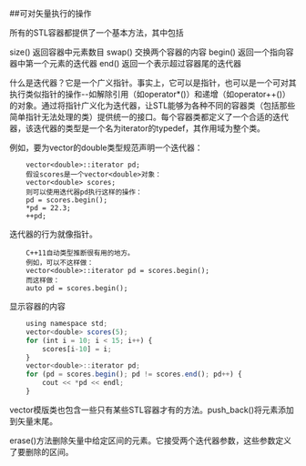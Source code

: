 ##可对矢量执行的操作

所有的STL容器都提供了一个基本方法，其中包括

size()        返回容器中元素数目
swap()        交换两个容器的内容
begin()       返回一个指向容器中第一个元素的迭代器
end()         返回一个表示超过容器尾的迭代器

什么是迭代器？它是一个广义指针。事实上，它可以是指针，也可以是一个可对其执行类似指针的操作--如解除引用（如operator*()）和递增（如operator++()）的对象。通过将指针广义化为迭代器，让STL能够为各种不同的容器类（包括那些简单指针无法处理的类）提供统一的接口。每个容器类都定义了一个合适的迭代器，该迭代器的类型是一个名为iterator的typedef，其作用域为整个类。

例如，要为vector的double类型规范声明一个迭代器：

        vector<double>::iterator pd;
        假设scores是一个vector<double>对象：
        vector<double> scores;
        则可以使用迭代器pd执行这样的操作：
        pd = scores.begin();
        *pd = 22.3;
        ++pd;
    
迭代器的行为就像指针。

        C++11自动类型推断很有用的地方。
        例如，可以不这样做：
        vector<double>::iterator pd = scores.begin();
        而这样做：
        auto pd = scores.begin();
    
显示容器的内容

```javascript
    using namespace std;
    vector<double> scores(5);
    for (int i = 10; i < 15; i++) {
        scores[i-10] = i;
    }
    vector<double>::iterator pd;
    for (pd = scores.begin(); pd != scores.end(); pd++) {
        cout << *pd << endl;
    }
```

vector模版类也包含一些只有某些STL容器才有的方法。push_back()将元素添加到矢量末尾。

erase()方法删除矢量中给定区间的元素。它接受两个迭代器参数，这些参数定义了要删除的区间。















